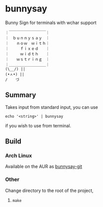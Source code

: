 # bunnysay
Bunny Sign for terminals with wchar support

```
｜￣￣￣￣￣￣￣￣￣￣｜
｜　ｂｕｎｎｙｓａｙ　｜
｜　　ｎｏｗ　ｗｉｔｈ｜
｜　　　ｆｉｘｅｄ　　｜
｜　　　ｗｉｄｔｈ　　｜
｜　　ｗｓｔｒｉｎｇ　｜
｜＿＿＿＿＿＿＿＿＿＿｜
(\__/) ||
(•ㅅ•) ||
/ 　 づ
```

## Summary

Takes input from standard input, you can use

`echo '<string>' | bunnysay`

if you wish to use from terminal.

## Build
### Arch Linux
Available on the AUR as [bunnysay-git](https://aur.archlinux.org/packages/bunnysay-git)
### Other

Change directory to the root of the project,

1. `make`

